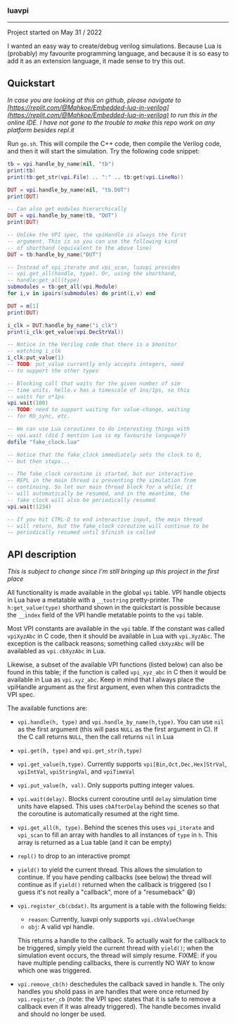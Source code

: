 ### luavpi
---

Project started on May 31 / 2022

I wanted an easy way to create/debug verilog simulations. Because Lua is (probably) my favourite programming language, and because it is so easy to add it as an extension language, it made sense to try this out.

## Quickstart
_In case you are looking at this on github, please navigate to [https://replit.com/@Mahkoe/Embedded-lua-in-verilog](https://replit.com/@Mahkoe/Embedded-lua-in-verilog) to run this in the online IDE. I have not gone to the trouble to make this repo work on any platform besides repl.it_

Run `go.sh`. This will compile the C++ code, then compile the Verilog code, and then it will start the simulation. Try the following code snippet:

```lua
tb = vpi.handle_by_name(nil, "tb")
print(tb)
print(tb:get_str(vpi.File) .. ":" .. tb:get(vpi.LineNo))

DUT = vpi.handle_by_name(nil, "tb.DUT")
print(DUT)

-- Can also get modules hierarchically
DUT = vpi.handle_by_name(tb, "DUT")
print(DUT)

-- Unlike the VPI spec, the vpiHandle is always the first
-- argument. This is so you can use the following kind
-- of shorthand (equivalent to the above line)
DUT = tb:handle_by_name("DUT")

-- Instead of vpi_iterate and vpi_scan, luavpi provides
-- vpi.get_all(handle, type). Or, using the shorthand,
-- handle:get_all(type)
submodules = tb:get_all(vpi.Module)
for i,v in ipairs(submodules) do print(i,v) end

DUT = m[1]
print(DUT)

i_clk = DUT:handle_by_name("i_clk")
print(i_clk:get_value(vpi.DecStrVal))

-- Notice in the Verilog code that there is a $monitor
-- watching i_clk
i_clk:put_value(1)
-- TODO: put_value currently only accepts integers, need
-- to support the other types

-- Blocking call that waits for the given number of sim
-- time units. hello.v has a timescale of 1ns/1ps, so this
-- waits for n*1ps
vpi.wait(100)
-- TODO: need to support waiting for value-change, waiting
-- for RO_sync, etc.

-- We can use Lua coroutines to do interesting things with
-- vpi.wait (did I mention Lua is my favourite language?)
dofile "fake_clock.lua"

-- Notice that the fake_clock immediately sets the clock to 0,
-- but then stops...

-- The fake_clock coroutine is started, but our interactive
-- REPL in the main thread is preventing the simulation from
-- continuing. So let our main thread block for a while; it
-- will automatically be resumed, and in the meantime, the
-- fake clock will also be periodically resumed
vpi.wait(1234)

-- If you hit CTRL-D to end interactive input, the main thread
-- will return, but the fake_clock coroutine will continue to be
-- periodically resumed until $finish is called
```

## API description
_This is subject to change since I'm still bringing up this project in the first place_

All functionality is made available in the global `vpi` table. VPI handle objects in Lua have a metatable with a `__tostring` pretty-printer. The `h:get_value(type)` shorthand shown in the quickstart is possible because the `__index` field of the VPI handle metatable points to the `vpi` table.

Most VPI constants are available in the `vpi` table. If the constant was called `vpiXyzAbc` in C code, then it should be available in Lua with `vpi.XyzAbc`. The exception is the callback reasons; something called `cbXyzAbc` will be availabled as `vpi.cbXyzAbc` in Lua.

Likewise, a subset of the available VPI functions (listed below) can also be found in this table; if the function is called `vpi_xyz_abc` in C then it would be available in Lua as `vpi.xyz_abc`. Keep in mind that I always place the vpiHandle argument as the first argument, even when this contradicts the VPI spec.

The available functions are:
 - `vpi.handle(h, type)` and `vpi.handle_by_name(h,type)`. You can use `nil` as the first argument (this will pass `NULL` as the first argument in C). If the C call returns `NULL`, then the call returns `nil` in Lua
 - `vpi.get(h, type)` and `vpi.get_str(h,type)`
 - `vpi.get_value(h,type)`. Currently supports `vpi[Bin,Oct,Dec,Hex]StrVal`, `vpiIntVal`, `vpiStringVal`, and `vpiTimeVal`
 - `vpi.put_value(h, val)`. Only supports putting integer values.
 - `vpi.wait(delay)`. Blocks current coroutine until `delay` simulation time units have elapsed. This uses `cbAfterDelay` behind the scenes so that the coroutine is automatically resumed at the right time.
 - `vpi.get_all(h, type)`. Behind the scenes this uses `vpi_iterate` and `vpi_scan` to fill an array with handles to all instances of `type` in `h`. This array is returned as a Lua table (and it can be empty)
 - `repl()` to drop to an interactive prompt
 - `yield()` to yield the current thread. This allows the simulation to continue. If you have pending callbacks (see below) the thread will continue as if `yield()` returned when the callback is triggered (so I guess it's not really a "callback", more of a "resumeback" :smile:)
 - `vpi.register_cb(cbdat)`. Its argument is a table with the following fields:
    - `reason`: Currently, luavpi only supports `vpi.cbValueChange`
    - `obj`: A valid vpi handle.

   This returns a handle to the callback. To actually wait for the callback to be triggered, simply yield the current thread with `yield()`; when the simulation event occurs, the thread will simply resume. FIXME: if you have multiple pending callbacks, there is currently NO WAY to know which one was triggered.
- `vpi.remove_cb(h)` deschedules the callback saved in handle `h`. The only handles you shold pass in are handles that were once returned by `vpi.register_cb` (note: the VPI spec states that it is safe to remove a callback even if it was already triggered). The handle becomes invalid and should no longer be used.